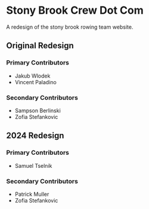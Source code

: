 # Stony Brook Crew Dot Com

A redesign of the stony brook rowing team website.
## Original Redesign
### Primary Contributors

* Jakub Wlodek
* Vincent Paladino

### Secondary Contributors

* Sampson Berlinski
* Zofia Stefankovic

## 2024 Redesign
### Primary Contributors
* Samuel Tselnik
### Secondary Contributors
* Patrick Muller
* Zofia Stefankovic
